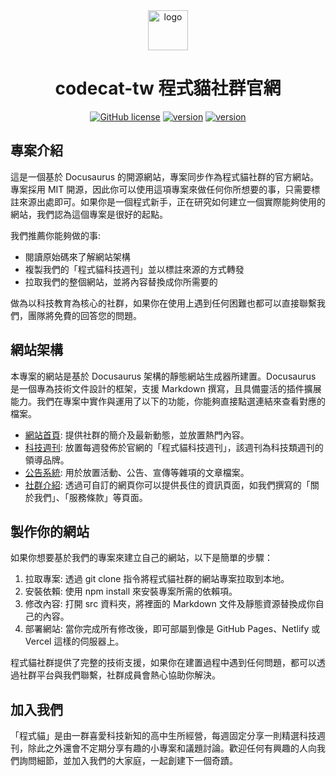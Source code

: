 <div align="center">
  <a href="https://www.codecat.tw">
    <picture>
      <img alt="logo" src="https://www.codecat.tw/img/logo.jpg" height="64">
    </picture>
  </a>
  <h1>codecat-tw 程式貓社群官網</h1>

<a href="https://github.com/codecat-tw/codecat-web/blob/main/LICENSE"><img alt="GitHub license" src="https://img.shields.io/badge/license-MIT-green"></a>
<a href="https://github.com/codecat-tw/codecat-web/blob/main/package.json"><img alt="version" src="https://img.shields.io/badge/docusaurus-3.7-blue"></a>
<a href="https://github.com/codecat-tw/codecat-web/blob/main/package.json"><img alt="version" src="https://img.shields.io/badge/React-19-blue"></a>

</div>

## 專案介紹

這是一個基於 Docusaurus 的開源網站，專案同步作為程式貓社群的官方網站。專案採用 MIT 開源，因此你可以使用這項專案來做任何你所想要的事，只需要標註來源出處即可。如果你是一個程式新手，正在研究如何建立一個實際能夠使用的網站，我們認為這個專案是很好的起點。

我們推薦你能夠做的事:
- 閱讀原始碼來了解網站架構
- 複製我們的「程式貓科技週刊」並以標註來源的方式轉發
- 拉取我們的整個網站，並將內容替換成你所需要的

做為以科技教育為核心的社群，如果你在使用上遇到任何困難也都可以直接聯繫我們，團隊將免費的回答您的問題。

## 網站架構

本專案的網站是基於 Docusaurus 架構的靜態網站生成器所建置。Docusaurus 是一個專為技術文件設計的框架，支援 Markdown 撰寫，且具備靈活的插件擴展能力。我們在專案中實作與運用了以下的功能，你能夠直接點選連結來查看對應的檔案。

- [網站首頁](./src/pages/index.js): 提供社群的簡介及最新動態，並放置熱門內容。
- [科技週刊](./docs): 放置每週發佈於官網的「程式貓科技週刊」，該週刊為科技類週刊的領導品牌。
- [公告系統](./blog): 用於放置活動、公告、宣傳等雜項的文章檔案。
- [社群介紹](./src/pages/about.md): 透過可自訂的網頁你可以提供長住的資訊頁面，如我們撰寫的「關於我們」、「服務條款」等頁面。

## 製作你的網站

如果你想要基於我們的專案來建立自己的網站，以下是簡單的步驟：

1. 拉取專案: 透過 git clone 指令將程式貓社群的網站專案拉取到本地。
2. 安裝依賴: 使用 npm install 來安裝專案所需的依賴項。
3. 修改內容: 打開 src 資料夾，將裡面的 Markdown 文件及靜態資源替換成你自己的內容。
4. 部署網站: 當你完成所有修改後，即可部屬到像是 GitHub Pages、Netlify 或 Vercel 這樣的伺服器上。

程式貓社群提供了完整的技術支援，如果你在建置過程中遇到任何問題，都可以透過社群平台與我們聯繫，社群成員會熱心協助你解決。

## 加入我們

「程式貓」是由一群喜愛科技新知的高中生所經營，每週固定分享一則精選科技週刊，除此之外還會不定期分享有趣的小專案和議題討論。歡迎任何有興趣的人向我們詢問細節，並加入我們的大家庭，一起創建下一個奇蹟。
